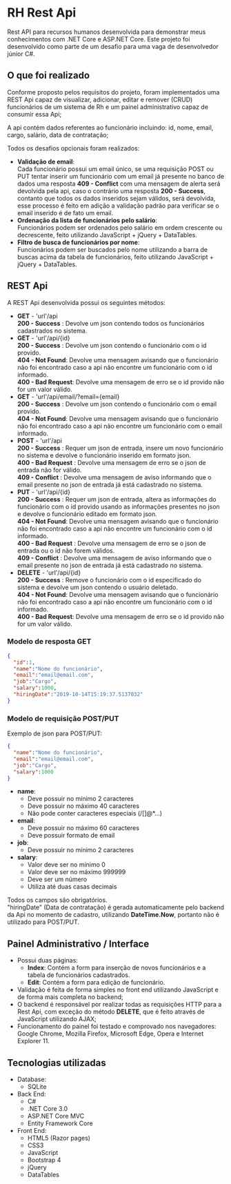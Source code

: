# RH Rest Api
Rest API para recursos humanos desenvolvida para demonstrar meus conhecimentos com .NET Core e ASP.NET Core.
Este projeto foi desenvolvido como parte de um desafio para uma vaga de desenvolvedor júnior C#.

## O que foi realizado
Conforme proposto pelos requisitos do projeto, foram implementados uma REST Api capaz de visualizar, adicionar, editar e remover (CRUD) funcionários de um sistema de Rh e um painel administrativo capaz de consumir essa Api;  
  
A api contém dados referentes ao funcionário incluindo: id, nome, email, cargo, salário, data de contratação;  
  
Todos os desafios opcionais foram realizados:
  * **Validação de email**:  
    Cada funcionário possui um email único, se uma requisição POST ou PUT tentar inserir um funcionário com um email já presente no banco de dados uma resposta **409 - Conflict** com uma mensagem de alerta será devolvida pela api, caso o contrário uma resposta **200 - Success**, contanto que todos os dados inseridos sejam válidos, será devolvida, esse processo é feito em adição a validação padrão para verificar se o email inserido é de fato um email.
  * **Ordenação da lista de funcionários pelo salário**:  
    Funcionários podem ser ordenados pelo salário em ordem crescente ou decrescente, feito utilizando JavaScript + jQuery + DataTables.
  * **Filtro de busca de funcionários por nome**:  
    Funcionários podem ser buscados pelo nome utilizando a barra de buscas acima da tabela de funcionários, feito utilizando JavaScript + jQuery + DataTables.
    
## REST Api
A REST Api desenvolvida possui os seguintes métodos:  
* **GET** - 'url'/api  
**200 - Success** : Devolve um json contendo todos os funcionários cadastrados no sistema.
* **GET** - 'url'/api/{id}  
**200 - Success** : Devolve um json contendo o funcionário com o id provido.  
**404 - Not Found**: Devolve uma mensagem avisando que o funcionário não foi encontrado caso a api não encontre um funcionário com o id informado.  
**400 - Bad Request**: Devolve uma mensagem de erro se o id provido não for um valor válido.  
* **GET** - 'url'/api/email/?email={email}  
**200 - Success** : Devolve um json contendo o funcionário com o email provido.  
**404 - Not Found**: Devolve uma mensagem avisando que o funcionário não foi encontrado caso a api não encontre um funcionário com o email informado.  
* **POST** - 'url'/api  
**200 - Success** : Requer um json de entrada, insere um novo funcionário no sistema e devolve o funcionário inserido em formato json.  
**400 - Bad Request** : Devolve uma mensagem de erro se o json de entrada não for válido.  
**409 - Conflict** : Devolve uma mensagem de aviso informando que o email presente no json de entrada já está cadastrado no sistema.  
* **PUT** - 'url'/api/{id}  
**200 - Success** : Requer um json de entrada, altera as informações do funcionário com o id provido usando as informações presentes no json e devolve o funcionário editado em formato json.  
**404 - Not Found**: Devolve uma mensagem avisando que o funcionário não foi encontrado caso a api não encontre um funcionário com o id informado.  
**400 - Bad Request** : Devolve uma mensagem de erro se o json de entrada ou o id não forem válidos.  
**409 - Conflict** : Devolve uma mensagem de aviso informando que o email presente no json de entrada já está cadastrado no sistema.  
* **DELETE** - 'url'/api/{id}  
**200 - Success** : Remove o funcionário com o id especificado do sistema e devolve um json contendo o usuário deletado.  
**404 - Not Found**: Devolve uma mensagem avisando que o funcionário não foi encontrado caso a api não encontre um funcionário com o id informado.  
**400 - Bad Request**: Devolve uma mensagem de erro se o id provido não for um valor válido.  

### Modelo de resposta GET

```json
{
  "id":1,
  "name":"Nome do funcionário",
  "email":"email@email.com",
  "job":"Cargo",
  "salary":1000,
  "hiringDate":"2019-10-14T15:19:37.5137032"
}
```

### Modelo de requisição POST/PUT

Exemplo de json para POST/PUT:
```json
{
  "name":"Nome do funcionário",
  "email":"email@email.com",
  "job":"Cargo",
  "salary":1000
}
```
* **name**:
  * Deve possuir no mínimo 2 caracteres
  * Deve possuir no máximo 40 caracteres
  * Não pode conter caracteres especiais (/[]@*...)
* **email**:
  * Deve possuir no máximo 60 caracteres
  * Deve possuir formato de email
* **job**:
  * Deve possuir no mínimo 2 caracteres
* **salary**:  
  * Valor deve ser no mínimo 0
  * Valor deve ser no máximo 999999
  * Deve ser um número
  * Utiliza até duas casas decimais  

Todos os campos são obrigatórios.  
"hiringDate" (Data de contratação) é gerada automaticamente pelo backend da Api no momento de cadastro, utilizando **DateTime.Now**, portanto não é utilizado para POST/PUT.

## Painel Administrativo / Interface
* Possui duas páginas:
  * **Index**: Contém a form para inserção de novos funcionários e a tabela de funcionários cadastrados.
  * **Edit**: Contém a form para edição de funcionário.
* Validação é feita de forma simples no front end utilizando JavaScript e de forma mais completa no backend;
* O backend é responsável por realizar todas as requisições HTTP para a Rest Api, com exceção do método **DELETE**, que é feito através de JavaScript utilizando AJAX;
* Funcionamento do painel foi testado e comprovado nos navegadores: Google Chrome, Mozilla Firefox, Microsoft Edge, Opera e Internet Explorer 11.  

## Tecnologias utilizadas

* Database:
  * SQLite
* Back End:
  * C#
  * .NET Core 3.0
  * ASP.NET Core MVC
  * Entity Framework Core
* Front End:
  * HTML5 (Razor pages)
  * CSS3
  * JavaScript
  * Bootstrap 4
  * jQuery
  * DataTables

